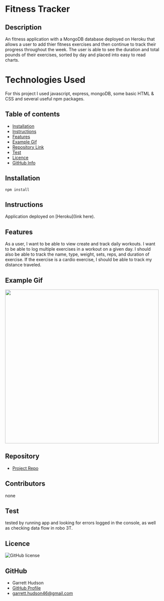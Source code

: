# **Fitness Tracker**

## Description

An fitness application with a MongoDB database deployed on Heroku that allows a user to add thier fitness exercises and then continue to track their progress throughout the week. The user is able to see the duration and total pounds of their exercises, sorted by day and placed into easy to read charts.

# Technologies Used

For this project I used javascript, express, mongoDB, some basic HTML & CSS and several useful npm packages.

## Table of contents

- [Installation](#installation)
- [Instructions](#instructions)
- [Features](#features)
- [Example Gif](#example-gif)
- [Repository Link](#Repository)
- [Test](#Test)
- [Licence](#Licence)
- [GitHub Info](#GitHub)

## Installation

```
npm install
```

## Instructions

Application deployed on [Heroku](link here).

## Features

As a user, I want to be able to view create and track daily workouts. I want to be able to log multiple exercises in a workout on a given day. I should also be able to track the name, type, weight, sets, reps, and duration of exercise. If the exercise is a cardio exercise, I should be able to track my distance traveled.

## Example Gif

<img src="./assets/Fitness Tracker.gif" width="500" />

## Repository


- [Project Repo](https://github.com/ghudson46/Workout-Tracker)

## Contributors

none

## Test

tested by running app and looking for errors logged in the console, as well as checking data flow in robo 3T.

## Licence

![GitHub license](https://img.shields.io/badge/license-MIT-blue.svg)

## GitHub

- Garrett Hudson
- [GitHub Profile](https://github.com/ghudson46)
- <garrett.hudson46@gmail.com>
